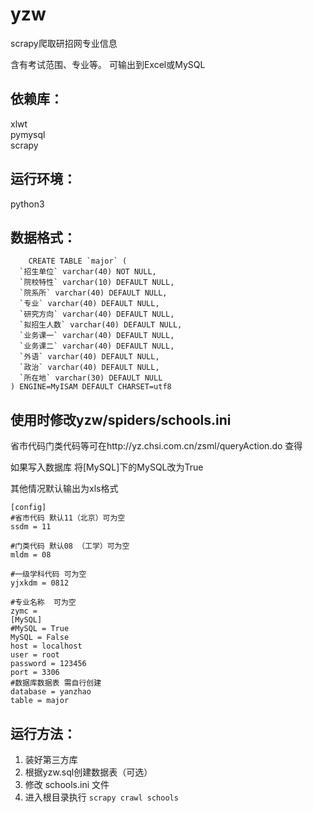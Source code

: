 # yzw
scrapy爬取研招网专业信息

含有考试范围、专业等。
可输出到Excel或MySQL

## 依赖库：  
xlwt  
pymysql  
scrapy

## 运行环境：
python3

## 数据格式：
```
    CREATE TABLE `major` (
  `招生单位` varchar(40) NOT NULL,
  `院校特性` varchar(10) DEFAULT NULL,
  `院系所` varchar(40) DEFAULT NULL,
  `专业` varchar(40) DEFAULT NULL,
  `研究方向` varchar(40) DEFAULT NULL,
  `拟招生人数` varchar(40) DEFAULT NULL,
  `业务课一` varchar(40) DEFAULT NULL,
  `业务课二` varchar(40) DEFAULT NULL,
  `外语` varchar(40) DEFAULT NULL,
  `政治` varchar(40) DEFAULT NULL,
  `所在地` varchar(30) DEFAULT NULL
) ENGINE=MyISAM DEFAULT CHARSET=utf8
```
## 使用时修改yzw/spiders/schools.ini


省市代码门类代码等可在http://yz.chsi.com.cn/zsml/queryAction.do 查得

如果写入数据库 将[MySQL]下的MySQL改为True

其他情况默认输出为xls格式
```
[config]
#省市代码 默认11（北京）可为空
ssdm = 11

#门类代码 默认08 （工学）可为空
mldm = 08

#一级学科代码 可为空
yjxkdm = 0812

#专业名称  可为空
zymc =
[MySQL]
#MySQL = True
MySQL = False
host = localhost
user = root
password = 123456
port = 3306
#数据库数据表 需自行创建
database = yanzhao
table = major
```

## 运行方法：
1. 装好第三方库
2. 根据yzw.sql创建数据表（可选）
3. 修改 schools.ini 文件
3. 进入根目录执行 ```scrapy crawl schools```
